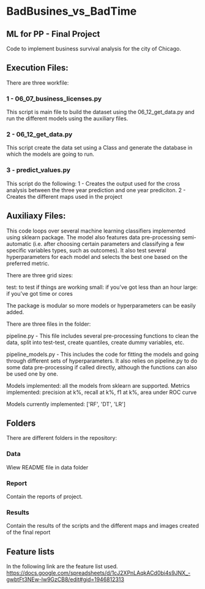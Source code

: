 # BadBusines_vs_BadTime
## ML for PP - Final Project

Code to implement business survival analysis for the city of Chicago.

## Execution Files:
There are three workfile:
### 1 - 06_07_business_licenses.py
This script is main file to build the dataset using the 06_12_get_data.py and run the different models using the auxiliary files.

### 2 - 06_12_get_data.py
This script create the data set using a Class and generate the database in which the models are going to run.

### 3 - predict_values.py
This script do the following:
1 - Creates the output used for the cross analysis between the three year prediction and one year prediciton.
2 - Creates the different maps used in the project

## Auxiliaxy Files:

This code loops over several machine learning classifiers implemented using sklearn package. The model also features data pre-processing semi-automatic (i.e. after choosing certain parameters and classifying a few specific variables types, such as outcomes). It also test several hyperparameters for each model and selects the best one based on the preferred metric.

There are three grid sizes:

test: to test if things are working small: if you've got less than an hour large: if you've got time or cores

The package is modular so more models or hyperparameters can be easily added.

There are three files in the folder:

pipeline.py - This file includes several pre-processing functions to clean the data, split into test-test, create quantiles, create dummy variables, etc.

pipeline_models.py - This includes the code for fitting the models and going through different sets of hyperparameters. It also relies on pipeline.py to do some data pre-processing if called directly, although the functions can also be used one by one.

Models implemented: all the models from sklearn are supported. Metrics implemented: precision at k%, recall at k%, f1 at k%, area under ROC curve

Models currently implemented: ['RF', 'DT', 'LR']

## Folders

There are different folders in the repository:

### Data
Wiew README file in data folder

### Report
Contain the reports of project.

### Results
Contain the results of the scripts and the different maps and images created of the final report

## Feature lists
In the following link are the feature list used.
https://docs.google.com/spreadsheets/d/1cJ2XPnLAqkACd0bi4s9JNX_-gwbtFt3NEw-lw9GzCB8/edit#gid=1946812313
